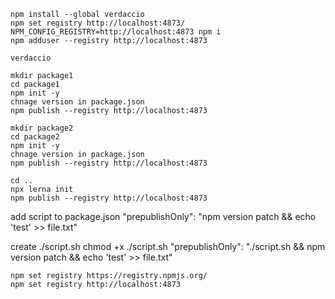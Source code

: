 ```
npm install --global verdaccio
npm set registry http://localhost:4873/
NPM_CONFIG_REGISTRY=http://localhost:4873 npm i
npm adduser --registry http://localhost:4873

verdaccio

mkdir package1
cd package1
npm init -y
chnage version in package.json
npm publish --registry http://localhost:4873

mkdir package2
cd package2
npm init -y
chnage version in package.json
npm publish --registry http://localhost:4873

cd ..
npx lerna init
npm publish --registry http://localhost:4873
```

add script to package.json
    "prepublishOnly": "npm version patch && echo 'test' >> file.txt"

create ./script.sh
chmod +x ./script.sh
    "prepublishOnly": "./script.sh && npm version patch && echo 'test' >> file.txt"

```
npm set registry https://registry.npmjs.org/
npm set registry http://localhost:4873
```
